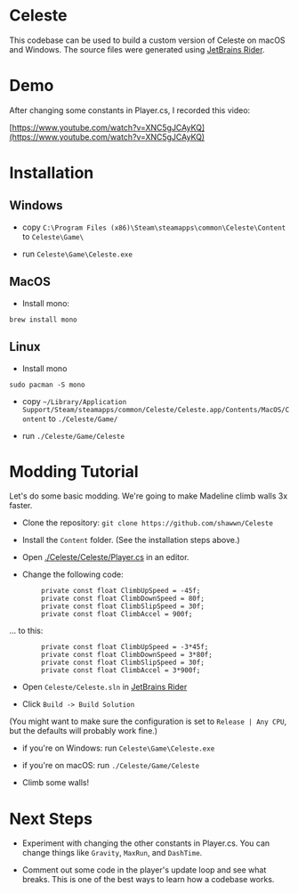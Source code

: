 # Celeste

This codebase can be used to build a custom version of Celeste on macOS and Windows. The source files were generated using [JetBrains Rider](https://www.jetbrains.com/rider/).

# Demo

After changing some constants in Player.cs, I recorded this video:

[https://www.youtube.com/watch?v=XNC5gJCAyKQ](https://www.youtube.com/watch?v=XNC5gJCAyKQ)

# Installation

## Windows

- copy `C:\Program Files (x86)\Steam\steamapps\common\Celeste\Content` to `Celeste\Game\`

- run `Celeste\Game\Celeste.exe`

## MacOS

- Install mono:

```
brew install mono
```

## Linux

- Install mono

```
sudo pacman -S mono
```

- copy `~/Library/Application Support/Steam/steamapps/common/Celeste/Celeste.app/Contents/MacOS/Content` to `./Celeste/Game/`

- run `./Celeste/Game/Celeste`

# Modding Tutorial

Let's do some basic modding. We're going to make Madeline climb walls 3x faster.

- Clone the repository: `git clone https://github.com/shawwn/Celeste`

- Install the `Content` folder. (See the installation steps above.)

- Open [./Celeste/Celeste/Player.cs](https://github.com/shawwn/Celeste/blob/master/Celeste/Celeste/Player.cs) in an editor.

- Change the following code:

```
        private const float ClimbUpSpeed = -45f;
        private const float ClimbDownSpeed = 80f;
        private const float ClimbSlipSpeed = 30f;
        private const float ClimbAccel = 900f;
```

... to this:
```
        private const float ClimbUpSpeed = -3*45f;
        private const float ClimbDownSpeed = 3*80f;
        private const float ClimbSlipSpeed = 30f;
        private const float ClimbAccel = 3*900f;
```

- Open `Celeste/Celeste.sln` in [JetBrains Rider](https://www.jetbrains.com/rider/)

- Click `Build -> Build Solution`

(You might want to make sure the configuration is set to `Release | Any CPU`, but the defaults will probably work fine.)

- if you're on Windows: run `Celeste\Game\Celeste.exe`

- if you're on macOS: run `./Celeste/Game/Celeste`

- Climb some walls!

# Next Steps 

- Experiment with changing the other constants in Player.cs. You can change things like `Gravity`, `MaxRun`, and `DashTime`.

- Comment out some code in the player's update loop and see what breaks. This is one of the best ways to learn how a codebase works.

